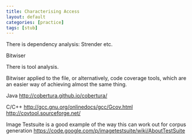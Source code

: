 ```yaml
---
title: Characterising Access
layout: default
categories: [practice]
tags: [stub]
---
```


There is dependency analysis: Strender etc.

Bitwiser

There is tool analysis.

Bitwiser applied to the file, or alternatively, code coverage tools, which are an easier way of achieving almost the same thing.

Java
http://cobertura.github.io/cobertura/

C/C++
http://gcc.gnu.org/onlinedocs/gcc/Gcov.html
http://covtool.sourceforge.net/

Image Testsuite is a good example of the way this can work out for corpus generation
https://code.google.com/p/imagetestsuite/wiki/AboutTestSuite